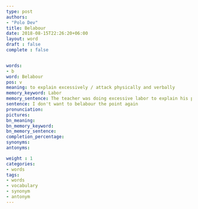```yaml
---
type: post
authors:
- "Polo Dev"
title: Belabour
date: 2018-08-15T22:26:20+06:00
layout: word
draft : false
complete : false


words:
- b
word: Belabour
pos: v
meaning: to explain excessively / attack physically and verbally
memory_keyword: Labor
memory_sentence: The teacher was doing excessive labor to explain his point
sentence: I don't want to belabour the point again
pronunciation:
pictures:
bn_meaning: 
bn_memory_keyword: 
bn_memory_sentence:
completion_percentage:
synonyms:
antonyms:

weight : 1
categories:
- words
tags:
- words
- vocabulary
- synonym
- antonym
---
```

